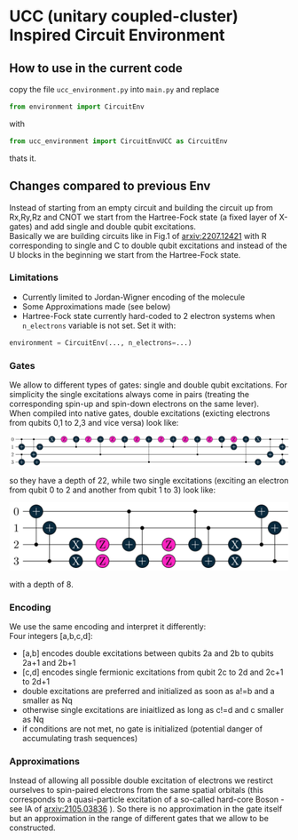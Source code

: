 # UCC (unitary coupled-cluster) Inspired Circuit Environment

## How to use in the current code
copy the file `ucc_environment.py` into `main.py` and replace
```python
from environment import CircuitEnv
```
with 
```python
from ucc_environment import CircuitEnvUCC as CircuitEnv
```
thats it.

## Changes compared to previous Env
Instead of starting from an empty circuit and building the circuit up from Rx,Ry,Rz and CNOT we start from the Hartree-Fock state (a fixed layer of X-gates) and add single and double qubit excitations.  
Basically we are building circuits like in Fig.1 of [arxiv:2207.12421](https://arxiv.org/abs/2207.12421) with R corresponding to single and C to double qubit excitations and instead of the U blocks in the beginning we start from the Hartree-Fock state.  

### Limitations
- Currently limited to Jordan-Wigner encoding of the molecule
- Some Approximations made (see below)
- Hartree-Fock state currently hard-coded to 2 electron systems when `n_electrons` variable is not set. Set it with:
```python
environment = CircuitEnv(..., n_electrons=...)
```

### Gates
We allow to different types of gates: single and double qubit excitations. For simplicity the single excitations always come in pairs (treating the corresponding spin-up and spin-down electrons on the same lever).  
When compiled into native gates, double excitations (exicting electrons from qubits 0,1 to 2,3 and vice versa) look like:  
  
<img src="double_excitation.png" width=600>  
  
so they have a depth of 22, while two single excitations (exciting an electron from qubit 0 to 2 and another from qubit 1 to 3) look like:  
  
<img src="single_excitation.png" width=600>  
  
with a depth of 8.

### Encoding
We use the same encoding and interpret it differently:  
Four integers [a,b,c,d]:
- [a,b] encodes double excitations between qubits 2a and 2b to qubits 2a+1 and 2b+1
- [c,d] encodes single fermionic excitations from qubit 2c to 2d and 2c+1 to 2d+1
- double excitations are preferred and initialized as soon as a!=b and a smaller as Nq
- otherwise single excitations are iniaitlized as long as c!=d and c smaller as Nq
- if conditions are not met, no gate is initialized (potential danger of accumulating trash sequences)

### Approximations

Instead of allowing all possible double excitation of electrons we restirct ourselves to spin-paired electrons from the same spatial orbitals (this corresponds to a quasi-particle excitation of a so-called hard-core Boson - see IA of [arxiv:2105.03836](https://arxiv.org/abs/2105.03836) ). So there is no approximation in the gate itself but an approximation in the range of different gates that we allow to be constructed.  

